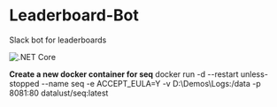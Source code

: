 # Leaderboard-Bot
Slack bot for leaderboards

![.NET Core](https://github.com/GCherry/Leaderboard-Bot/workflows/.NET%20Core/badge.svg?branch=master)

**Create a new docker container for seq**
docker run -d --restart unless-stopped --name seq -e ACCEPT_EULA=Y -v D:\Demos\Logs:/data -p 8081:80 datalust/seq:latest
